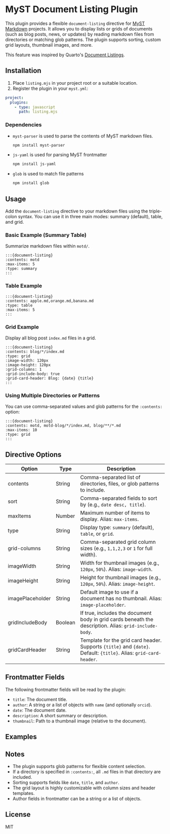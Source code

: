 # MyST Document Listing Plugin

This plugin provides a flexible `document-listing` directive for [MyST Markdown](https://mystmd.org/) projects. It allows you to display lists or grids of documents (such as blog posts, news, or updates) by reading markdown files from directories or matching glob patterns. The plugin supports sorting, custom grid layouts, thumbnail images, and more.

This feature was inspired by Quarto's [Document Listings](https://quarto.org/docs/websites/website-listings.html).

## Installation

1. Place `listing.mjs` in your project root or a suitable location.
2. Register the plugin in your `myst.yml`:

```yaml
project:
  plugins:
    - type: javascript
      path: listing.mjs
```

### Dependencies

 - `myst-parser` is used to parse the contents of MyST markdown files.
    ```bash
    npm install myst-parser
    ```
 - `js-yaml` is used for parsing MyST frontmatter
    ```bash
    npm install js-yaml
    ```
 - `glob` is used to match file patterns
    ```bash
    npm install glob
    ```

## Usage

Add the `document-listing` directive to your markdown files using the triple-colon syntax. You can use it in three main modes: summary (default), table, and grid.

### Basic Example (Summary Table)

Summarize markdown files within `motd/`.

```
:::{document-listing}
:contents: motd
:max-items: 5
:type: summary
:::
```

### Table Example

```
:::{document-listing}
:contents: apple.md,orange.md,banana.md
:type: table
:max-items: 5
:::
```

### Grid Example

Display all blog post `index.md` files in a grid.

```
:::{document-listing}
:contents: blog/*/index.md
:type: grid
:image-width: 120px
:image-height: 120px
:grid-columns: 1
:grid-include-body: true
:grid-card-header: Blog: {date} {title}
:::
```

### Using Multiple Directories or Patterns

You can use comma-separated values and glob patterns for the `:contents:` option:

```
:::{document-listing}
:contents: motd, motd-blog/*/index.md, blog/**/*.md
:max-items: 10
:type: grid
:::
```

## Directive Options

| Option              | Type     | Description                                                                                       |
|---------------------|----------|---------------------------------------------------------------------------------------------------|
| contents            | String   | Comma-separated list of directories, files, or glob patterns to include.                          |
| sort                | String   | Comma-separated fields to sort by (e.g., `date desc, title`).                                     |
| maxItems            | Number   | Maximum number of items to display. Alias: `max-items`.                                           |
| type                | String   | Display type: `summary` (default), `table`, or `grid`.                                            |
| grid-columns        | String   | Comma-separated grid column sizes (e.g., `1,1,2,3` or `1` for full width).                        |
| imageWidth          | String   | Width for thumbnail images (e.g., `120px`, `50%`). Alias: `image-width`.                         |
| imageHeight         | String   | Height for thumbnail images (e.g., `120px`, `50%`). Alias: `image-height`.                       |
| imagePlaceholder    | String   | Default image to use if a document has no thumbnail. Alias: `image-placeholder`.                 |
| gridIncludeBody     | Boolean  | If true, includes the document body in grid cards beneath the description. Alias: `grid-include-body`. |
| gridCardHeader      | String   | Template for the grid card header. Supports `{title}` and `{date}`. Default: `{title}`. Alias: `grid-card-header`. |

## Frontmatter Fields

The following frontmatter fields will be read by the plugin:

- `title`: The document title.
- `author`: A string or a list of objects with `name` (and optionally `orcid`).
- `date`: The document date.
- `description`: A short summary or description.
- `thumbnail`: Path to a thumbnail image (relative to the document).

## Examples


## Notes

- The plugin supports glob patterns for flexible content selection.
- If a directory is specified in `:contents:`, all `.md` files in that directory are included.
- Sorting supports fields like `date`, `title`, and `author`.
- The grid layout is highly customizable with column sizes and header templates.
- Author fields in frontmatter can be a string or a list of objects.

## License

MIT
